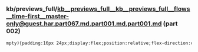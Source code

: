 ### kb/previews_full/kb__previews_full__kb__previews_full__flows__time-first__master-only@guest.har.part067.md.part001.md.part001.md (part 002)

```md
mpty){padding:16px 24px;display:flex;position:relative;flex-direction:column}.company-contact-info__links[_ngcontent-%COM
```

```
